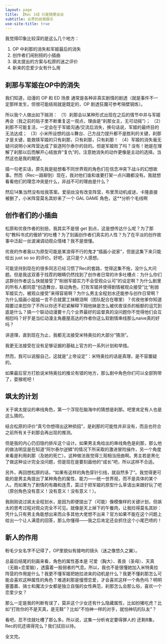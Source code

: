 ```yaml
---
layout: page
title: 【Rec 14】只是随便谈谈
subtitle: 业界的自我娱乐
use-site-title: true
---
```


我觉得印象比较深的是这么几个地方：


1. OP 中刹那的消失和军姬最后的消失
2. 创作者们闹别扭的小插曲
3. 飒太提出的方案与松原的迷之评价
4. 新来的恋爱少女有什么用

## 刹那与军姬在OP中的消失


我们知道，动漫的 OP 和 ED 场景 通常是各种非真实剧情的剧透（就是事件不一定那样发生，但很可能结局就是既定的，OP 剧透狂魔可参考隔壁钢炼）。


所以我个人做出如下揣测：
（1）刹那会以某种形式出现在之后的情节中并与军姬再会（我之前的贴子里不断重复这一观点，理由是“刹那女主，无可动摇”）；
（2）刹那不可能复活，一定会在于军姬沟通/交流后消失，换句话说，军姬的最终目的无法达成；
（3）小米所设想的战斗舞台、己方战力提升都不是胜利的关键，刹那才是关键，能救赎军姬的只有刹那，只有刹那，只有刹那！
（4）军姬的消失毫无疑问说明小米阵营达成了驱逐阿尔泰尔的目的。但是军姬败了吗？没有！她是在理解了刹那以后而解开心结放弃“复仇”的，注意她消失的动作更像是主动的选择。当然这也是我的期望。


插一句老实话，原先我是挺想看不同世界观的角色们在信念冲突下战斗的幻想故事。然而（Rec一路聊到）现在，我对他们谁和谁要打架一点兴趣都没有。我就想看看他们的理念冲突是什么，非战不可的理由是什么？


然后14集当然没有给我答案。爱丽丝没有改变阵营，布里茨动机成谜，卡隆直接被删了，小米阵营莫名其妙来了一个 GAL GAME 角色，这**分析个毛线啊


## 创作者们的小插曲


松原和优夜作者的别扭，我其实不是很 get 到点，这是想传达什么呢？为了那句“教科书式的傲娇”的吐槽？为了刻画创作者们真实的人性？为了在平淡的创作故事中泛起一丝波澜调动观众情绪？我不是很懂。


优夜的作者我以为原型可能是某浪得不行的鬼才“插画小说家”，但是这集下来只能给出 just so so 的评价。好吧，这只是个人感想。


可能坚持到现在的很多同志已经习惯了Rec的套路，觉得这集不拖，没什么大问题。但是我这双善于找茬的眼睛仍然找到了创作者日常的许多吐槽点：为什么你们这群创作者这么快就接受了“削弱军姬实力不会受观众认可”的设定啊？为什么剧里的所有人都同意“创造舞台，联动角色，打败军姬并使得剧情被观众接受”比“削弱军姬实力，被观众接受”来得容易啊？为什么男主全程划水还能参与创作日常啊？为什么插画小姐姐一言不合就罢工抹眼泪啊（团队配合在哪里）？优夜他爹你知道翔要过来怼你了不所以你还不赶紧解释下翔他妹是怎么被优夜误杀的板额的诅咒到底是什么？搞一个联动动漫要十几个业界最好的监督真的没问题你不觉得他们会互相怼吗？好歹是当红动漫主角鹿屋高达的作者你这么软剧情串线那么naive真的好吗？


讲道理，直到现在为止，我都无法接受米特奥拉的大部分“猜测”。


我更无法接受在没有足够证据的基础上官方的一系列计划和举措。


然而，我可以说服自己，这就是“上帝设定”：米特奥拉的话是真理，是不容置疑的。


如果最后官方打脸说米特奥拉的推论有错的地方，那么剧中角色你们可以全部狗带了，耍猴呢吧！

## 飒太的计划


关于飒太提议的串线角色，第一个浮现在脑海中的猜想是刹那。吧里肯定有人也是这么猜的。


结合松原的评价“真亏你想得出这种损招”，是刹那的可能性并非没有，而且也符合之前所有关于刹那会再出现的推测。


但是我的内心仍旧隐约排斥这个设计。如果男主角给出的串线角色是刹那，那么他的做法明显是在知道“阿尔泰尔逆鳞”的情况下所采取的激进冒险操作，另一个角度来看是利用刹那（及她的死亡）。这种做法我觉得三观相当扭曲啊。男主若是黑化了做这种设计完全没问题，但是现在是要刻画他的“成长”吧，所以这样不合适。


另外，再回想松原的话，“如果有这样的角色穿针引线，就自然多了”。我觉得更可能的是男主角提出了某种角色的属性、能力——统一世界观，而不是具体的某个人。而如果为了剧情的有趣和连贯，莫过于把军姬的原型什么草请出来跟好玩了吧（原创角色没有意义！没有意义！没有意义！）。


我刚刚说过飒太全程划水，是因为即便提出了（可能）像模像样的关键计划，但飒太的思考过程对观众完全不可见。就像是天上掉下的午餐肉，让我捡得莫名其妙：凭什么只有男主角能想出来而众多其他大佬想不出来？官方如果不能在这个问题上给出一个让人满意的回答，那么你懂得——我之后肯定还会抓住这个小尾巴喷的！

## 新人的作用


粉毛少女名字不记得了，OP里貌似有接吻的镜头（迷之像悠久之翼）。


总最后结尾的刻画来看，角色的属性基本是 可爱（胸大）、善良（圣母）、天真（无脑+恋爱脑），透露着一股弱者的气息。所以，我也不是很懂她加入米特奥拉阵营的作用是什么？我更不懂军姬把她拉进来的动机是什么？我更不懂刹那怎么可能会喜欢这种属性的角色？难道刹那是憧憬恋爱，才会喜欢这样一个角色吗？明明塞蕾嘉、骑士和魔法少女都是独立自强的女性典范，刹那怎么会那么俗，喜欢一个恋爱少女？


那么一定是我的判断有误了，莫非这个少女还有什么隐藏属性，比如扮猪吃虎？比如”打败你的不是天真，是无鞋”？比如“不怕神一样的对手，就怕神坑的队友”？


看吧，忍不住就吐槽了那么多。所以说，这集一分析肯定要得罪人的
还剩8集，Rec的坑还填得完么？我们拭目以待。

全文完。

<!-- UY BEGIN -->
<div id="uyan_frame"></div>
<script type="text/javascript" src="http://v2.uyan.cc/code/uyan.js"></script>
<!-- UY END -->
